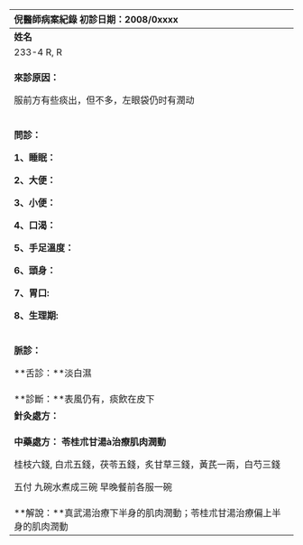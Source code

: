 ﻿|**倪醫師病案紀錄**     初診日期：2008/0xxxx|
| :- |
|**姓名**|**性別：**|**年齡及體型**|**來診日期：**|
|233-4 R, R|Male|51，中等|2008/04/02|
|<p>**來診原因：**</p><p>服前方有些痰出，但不多，左眼袋仍时有潤动</p>|
|<p>**問診：**</p><p>**1、睡眠：**</p><p>**2、大便：**</p><p>**3、小便：**</p><p>**4、口渴：**</p><p>**5、手足溫度：**</p><p>**6、頭身：**</p><p>**7、胃口:** </p><p>**8、生理期:** </p>|
|<p>**脈診：**</p><p>**舌診：**淡白濕</p>|
|**診斷：**表風仍有，痰飲在皮下 |
|**針灸處方：** |
|<p>**中藥處方： 苓桂朮甘湯à治療肌肉潤動**</p><p>桂枝六錢, 白朮五錢，茯苓五錢，炙甘草三錢，黃芪一兩，白芍三錢</p><p></p><p></p><p>五付           九碗水煮成三碗  早晚餐前各服一碗</p>|
|**解說：**真武湯治療下半身的肌肉潤動；苓桂朮甘湯治療偏上半身的肌肉潤動|

